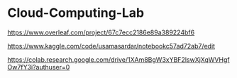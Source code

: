 # Cloud-Computing-Lab
https://www.overleaf.com/project/67c7ecc2186e89a389224bf6

https://www.kaggle.com/code/usamasardar/notebookc57ad72ab7/edit

https://colab.research.google.com/drive/1XAm8BgW3xYBF2lswXjXqWVHgfOw7fY3i?authuser=0
